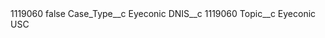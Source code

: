 <?xml version="1.0" encoding="UTF-8"?>
<CustomMetadata xmlns="http://soap.sforce.com/2006/04/metadata" xmlns:xsi="http://www.w3.org/2001/XMLSchema-instance" xmlns:xsd="http://www.w3.org/2001/XMLSchema">
    <label>1119060</label>
    <protected>false</protected>
    <values>
        <field>Case_Type__c</field>
        <value xsi:type="xsd:string">Eyeconic</value>
    </values>
    <values>
        <field>DNIS__c</field>
        <value xsi:type="xsd:string">1119060</value>
    </values>
    <values>
        <field>Topic__c</field>
        <value xsi:type="xsd:string">Eyeconic USC</value>
    </values>
</CustomMetadata>
